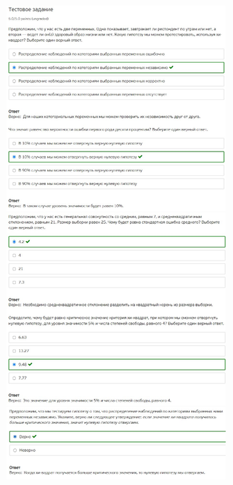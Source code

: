 ![](./Screenshot%202022-03-08%20192546.jpg)
![](./Screenshot%202022-03-08%20192611.jpg)
![](./Screenshot%202022-03-08%20192624.jpg)
